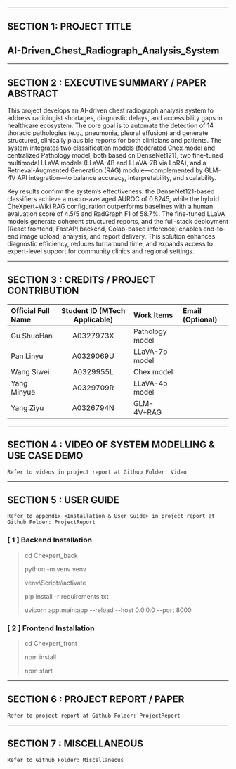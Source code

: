 ﻿---

## SECTION 1: PROJECT TITLE

## AI-Driven_Chest_Radiograph_Analysis_System

---

## SECTION 2 : EXECUTIVE SUMMARY / PAPER ABSTRACT

 This project develops an AI-driven chest radiograph analysis system to address radiologist shortages, diagnostic delays, and accessibility gaps in healthcare ecosystem. The core goal is to automate the detection of 14 thoracic pathologies (e.g., pneumonia, pleural effusion) and generate structured, clinically plausible reports for both clinicians and patients. The system integrates two classification models (federated Chex model and centralized Pathology model, both based on DenseNet121), two fine-tuned multimodal LLaVA models (LLaVA-4B and LLaVA-7B via LoRA), and a Retrieval-Augmented Generation (RAG) module—complemented by GLM-4V API integration—to balance accuracy, interpretability, and scalability.

Key results confirm the system’s effectiveness: the DenseNet121-based classifiers achieve a macro-averaged AUROC of 0.8245, while the hybrid CheXpert+Wiki RAG configuration outperforms baselines with a human evaluation score of 4.5/5 and RadGraph F1 of 58.7%. The fine-tuned LLaVA models generate coherent structured reports, and the full-stack deployment (React frontend, FastAPI backend, Colab-based inference) enables end-to-end image upload, analysis, and report delivery. This solution enhances diagnostic efficiency, reduces turnaround time, and expands access to expert-level support for community clinics and regional settings.

---

## SECTION 3 : CREDITS / PROJECT CONTRIBUTION

| Official Full Name  | Student ID (MTech Applicable)  | Work Items | Email (Optional) |
| :------------ |:---------------:| :-----| :-----|
| Gu ShuoHan | A0327973X | Pathology model |  |
| Pan Linyu | A0329069U | LLaVA-7b model |  |
| Wang Siwei | A0329955L | Chex model |  |
| Yang Minyue | A0329709R | LLaVA-4b model |  |
| Yang Ziyu | A0326794N | GLM-4V+RAG     |  |

---

## SECTION 4 : VIDEO OF SYSTEM MODELLING & USE CASE DEMO

`Refer to videos in project report at Github Folder: Video`

---

## SECTION 5 : USER GUIDE

`Refer to appendix <Installation & User Guide> in project report at Github Folder: ProjectReport`

### [ 1 ]  Backend Installation

> cd Chexpert_back
>
> python -m venv venv
>
> venv\Scripts\activate
>
> pip install -r requirements.txt
>
> uvicorn app.main:app --reload --host 0.0.0.0 --port 8000

### [ 2 ] Frontend Installation
> cd Chexpert_front
>
> npm install
>
> npm start

---
## SECTION 6 : PROJECT REPORT / PAPER

`Refer to project report at Github Folder: ProjectReport`

---

## SECTION 7 : MISCELLANEOUS

`Refer to Github Folder: Miscellaneous`